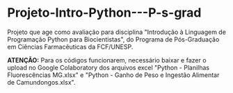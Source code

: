 # Projeto-Intro-Python---P-s-grad
Projeto que age como avaliação para disciplina "Introdução à Linguagem de Programação Python para Biocientistas", do Programa de Pós-Graduação em Ciências Farmacêuticas da FCF/UNESP.

**ATENÇÃO:** Para os códigos funcionarem, necessário baixar e fazer o upload no Google Colaboratory dos arquivos excel "Python - Planilhas Fluorescências MG.xlsx" e "Python - Ganho de Peso e Ingestão Alimentar de Camundongos.xlsx".
